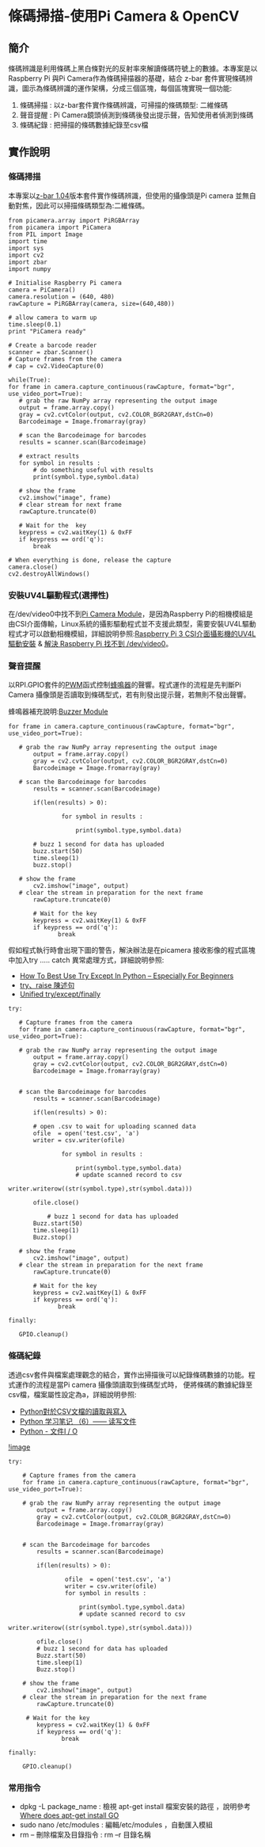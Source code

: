 # 條碼掃描-使用Pi Camera & OpenCV

## 簡介

條碼辨識是利用條碼上黑白條對光的反射率來解讀條碼符號上的數據。本專案是以Raspberry Pi 與Pi Camera作為條碼掃描器的基礎，結合 z-bar 套件實現條碼辨識，圖示為條碼辨識的運作架構，分成三個區塊，每個區塊實現一個功能:

1. 條碼掃描 : 以z-bar套件實作條碼辨識，可掃描的條碼類型: 二維條碼
2. 聲音提醒 : Pi Camera鏡頭偵測到條碼後發出提示聲，告知使用者偵測到條碼
3. 條碼紀錄 : 把掃描的條碼數據紀錄至csv檔
 
## 實作說明

### 條碼掃描 

本專案以[z-bar 1.04](https://pypi.python.org/pypi/zbar-py/1.0.4)版本套件實作條碼辨識，但使用的攝像頭是Pi camera 並無自動對焦，因此可以掃描條碼類型為:二維條碼。

 ```
from picamera.array import PiRGBArray
from picamera import PiCamera
from PIL import Image
import time
import sys
import cv2
import zbar
import numpy

# Initialise Raspberry Pi camera
camera = PiCamera()
camera.resolution = (640, 480)
rawCapture = PiRGBArray(camera, size=(640,480))

# allow camera to warm up
time.sleep(0.1)
print "PiCamera ready"

# Create a barcode reader
scanner = zbar.Scanner()
# Capture frames from the camera
# cap = cv2.VideoCapture(0)

while(True):
for frame in camera.capture_continuous(rawCapture, format="bgr", use_video_port=True):
    # grab the raw NumPy array representing the output image
    output = frame.array.copy()
    gray = cv2.cvtColor(output, cv2.COLOR_BGR2GRAY,dstCn=0)
    Barcodeimage = Image.fromarray(gray)

    # scan the Barcodeimage for barcodes
    results = scanner.scan(Barcodeimage)

    # extract results
    for symbol in results :
        # do something useful with results
        print(symbol.type,symbol.data)
        
    # show the frame
    cv2.imshow("image", frame)
    # clear stream for next frame
    rawCapture.truncate(0)

    # Wait for the  key
    keypress = cv2.waitKey(1) & 0xFF
    if keypress == ord('q'):
        break

# When everything is done, release the capture
camera.close()
cv2.destroyAllWindows()
 ```
 
### 安裝UV4L驅動程式(選擇性)

在/dev/video0中找不到[Pi Camera Module](https://www.ics.com/blog/raspberry-pi-camera-module )，是因為Raspberry Pi的相機模組是由CSI介面傳輸，Linux系統的攝影驅動程式並不支援此類型，需要安裝UV4L驅動程式才可以啟動相機模組，詳細說明參照:[Raspberry Pi 3 CSI介面攝影機的UV4L驅動安裝](http://kenneth.tw/2017/03/13/raspberry-pi-3-csi介面攝影機的uv4l驅動安裝-2) & [解決 Raspberry Pi 找不到 /dev/video0](http://open-rotorman.blogspot.tw/2014/06/raspberry-pi-raspberry-pi-devvideo0.html)。

### 聲音提醒

以RPI.GPIO套件的[PWM](https://sourceforge.net/p/raspberry-gpio-python/wiki/PWM/)函式控制[蜂鳴器](https://sites.google.com/site/zsgititit/home/raspberry-shu-mei-pai/raspberry-shi-yong-fengbuzzier)的聲響。程式運作的流程是先判斷Pi Camera 攝像頭是否讀取到條碼型式，若有則發出提示聲，若無則不發出聲響。

蜂鳴器補充說明:[Buzzer Module](https://www.sunfounder.com/learn/sensor-kit-v2-0-for-raspberry-pi-b-plus/lesson-10-buzzer-module-sensor-kit-v2-0-for-b-plus.html)

 ```
for frame in camera.capture_continuous(rawCapture, format="bgr", use_video_port=True):
            
	# grab the raw NumPy array representing the output image
        output = frame.array.copy()
        gray = cv2.cvtColor(output, cv2.COLOR_BGR2GRAY,dstCn=0)
        Barcodeimage = Image.fromarray(gray)

  	# scan the Barcodeimage for barcodes
        results = scanner.scan(Barcodeimage)

        if(len(results) > 0):

                for symbol in results :
                    
                    print(symbol.type,symbol.data)
                   
    	# buzz 1 second for data has uploaded
		buzz.start(50)
    	time.sleep(1)
        buzz.stop()
        	
	# show the frame
        cv2.imshow("image", output)
	# clear the stream in preparation for the next frame
        rawCapture.truncate(0)
    
        # Wait for the key       
        keypress = cv2.waitKey(1) & 0xFF
        if keypress == ord('q'):
               break
 ```

假如程式執行時會出現下圖的警告，解決辦法是在picamera 接收影像的程式區塊中加入try ….. catch 異常處理方式，詳細說明參照:

- [How To Best Use Try Except In Python – Especially For Beginners](http://www.techbeamers.com/use-try-except-python/)
- [try、raise 陳述句](https://openhome.cc/Gossip/Python/TryStatement.html)
- [Unified try/except/finally](https://docs.python.org/2.5/whatsnew/pep-341.html)

 ```
try:

    # Capture frames from the camera
    for frame in camera.capture_continuous(rawCapture, format="bgr", use_video_port=True):
            
	# grab the raw NumPy array representing the output image
        output = frame.array.copy()
        gray = cv2.cvtColor(output, cv2.COLOR_BGR2GRAY,dstCn=0)
        Barcodeimage = Image.fromarray(gray)


  	# scan the Barcodeimage for barcodes
        results = scanner.scan(Barcodeimage)

        if(len(results) > 0):

		# open .csv to wait for uploading scanned data
		ofile  = open('test.csv', 'a')
		writer = csv.writer(ofile) 
                  
                for symbol in results :
                    
                    print(symbol.type,symbol.data)
                    # update scanned record to csv 
                    writer.writerow((str(symbol.type),str(symbol.data)))
    		
		ofile.close()

    		# buzz 1 second for data has uploaded
		Buzz.start(50)
    	time.sleep(1)
        Buzz.stop()
        	
	# show the frame
        cv2.imshow("image", output)
	# clear the stream in preparation for the next frame
        rawCapture.truncate(0)
    
        # Wait for the key       
        keypress = cv2.waitKey(1) & 0xFF
        if keypress == ord('q'):
               break

finally:
       
	GPIO.cleanup()
 ```
 
### 條碼紀錄 

透過csv套件與檔案處理觀念的結合，實作出掃描後可以紀錄條碼數據的功能。程式運作的流程是當Pi camera 攝像頭讀取到條碼型式時， 便將條碼的數據紀錄至csv檔，檔案屬性設定為a，詳細說明參照:

- [Python對於CSV文檔的讀取與寫入](https://hk.saowen.com/a/e486e7398f537ec9100f26afb18e2093dd34b830e94259628b3d2bd3b0b68d6c) 
- [Python 学习笔记 （6）—— 读写文件](http://blog.51cto.com/pmghong/1349978)
- [Python - 文件I / O](http://www.tutorialspoint.com/python/python_files_io.htm) 

[!image]()
```
try:

    # Capture frames from the camera
    for frame in camera.capture_continuous(rawCapture, format="bgr", use_video_port=True):
            
	# grab the raw NumPy array representing the output image
        output = frame.array.copy()
        gray = cv2.cvtColor(output, cv2.COLOR_BGR2GRAY,dstCn=0)
        Barcodeimage = Image.fromarray(gray)


  	# scan the Barcodeimage for barcodes
        results = scanner.scan(Barcodeimage)

        if(len(results) > 0):

                ofile  = open('test.csv', 'a')
                writer = csv.writer(ofile)
                for symbol in results :
                    
                    print(symbol.type,symbol.data)
                    # update scanned record to csv 
                    writer.writerow((str(symbol.type),str(symbol.data)))
    	
        ofile.close()
    	# buzz 1 second for data has uploaded
		Buzz.start(50)
    	time.sleep(1)
        Buzz.stop()
        	
	# show the frame
        cv2.imshow("image", output)
	# clear the stream in preparation for the next frame
        rawCapture.truncate(0)
    
     # Wait for the key       
        keypress = cv2.waitKey(1) & 0xFF
        if keypress == ord('q'):
               break

finally:
       
	GPIO.cleanup()

 ```

### 常用指令

- dpkg -L package_name : 檢視 apt-get install 檔案安裝的路徑 ，說明參考[Where does apt-get install GO](https://www.raspberrypi.org/forums/viewtopic.php?t=59463)
- sudo nano /etc/modules : 編輯/etc/modules ，自動匯入模組
- rm – 刪除檔案及目錄指令 : rm –r  目錄名稱
